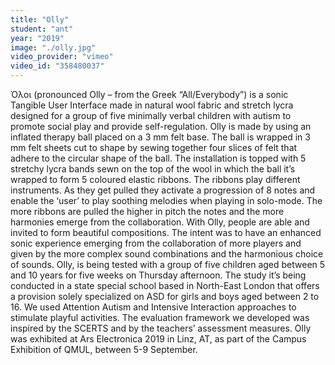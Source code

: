 ```yaml
---
title: "Olly"
student: "ant"
year: "2019"
image: "./olly.jpg"
video_provider: "vimeo"
video_id: "358480037"
---
```

Όλοι (pronounced Olly – from the Greek “All/Everybody”) is a sonic Tangible User Interface made in natural wool fabric and stretch lycra designed for a group of five minimally verbal children with autism to promote social play and provide self-regulation.
Olly is made by using an inflated therapy ball placed on a 3 mm felt base. The ball is wrapped in 3 mm felt sheets cut to shape by sewing together four slices of felt that adhere to the circular shape of the ball. The installation is topped with 5 stretchy lycra bands sewn on the top of the wool in which the ball it’s wrapped to form 5 coloured elastic ribbons.
The ribbons play different instruments. As they get pulled they activate a progression of 8 notes and enable the ‘user’ to play soothing melodies when playing in solo-mode. The more ribbons are pulled the higher in pitch the notes and the more harmonies emerge from the collaboration. With Olly, people are able and invited to form beautiful compositions. The intent was to have an enhanced sonic experience emerging from the collaboration of more players and given by the more complex sound combinations and the harmonious choice of sounds.
Olly, is being tested with a group of five children aged between 5 and 10 years for five weeks on Thursday afternoon. The study it’s being conducted in a state special school based in North-East London that offers a provision solely specialized on ASD for girls and boys aged between 2 to 16. We used Attention Autism and Intensive Interaction approaches to stimulate playful activities. The evaluation framework we developed was inspired by the SCERTS and by the teachers’ assessment measures.
Olly was exhibited at Ars Electronica 2019 in Linz, AT, as part of the Campus Exhibition of QMUL, between 5-9 September.